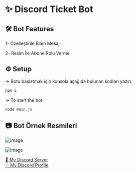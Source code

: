 <h1>✨ Discord Ticket Bot</h1>

<h2>🛠 Bot Features</h2>
<p>1- Özelleştirile Bilen Mesaj</p>
<p>2- Resim İle Abone Rolü Verme</p>


<h2>⚙ Setup</h2>

-> Botu başlatmak için konsola aşağıda bulunan kodları yazın.
```bash
npm i
```
-> To start the bot
```bash
node main.js
```

<h2>📷 Bot Örnek Resmileri</h2>

![image](https://github.com/fu-w/abone-rol-altyapiV14/assets/74312970/c3d31cea-fbf3-4365-b5fd-7129d4a1a691)

![image](https://github.com/fu-w/abone-rol-altyapiV14/assets/74312970/4359d8d9-7cc3-49e5-a5a6-23a42f5ca767)

[📩 My Discord Server](https://discord.gg/dXrUFsChxZ) 
<br>
[✨ My Discord Profile](https://discord.com/users/453534543194882049)


